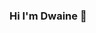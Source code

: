### Hi I'm Dwaine 👋

<!--
**dwainejade/dwainejade** is a ✨ _special_ ✨ repository because its `README.md` (this file) appears on your GitHub profile.

Here are some ideas to get you started:

- 🔭 I’m currently working on ... Finishing Labs in Lambda School
- 🌱 I’m currently learning ... Agile Programing
- 👯 I’m looking to collaborate on ... React
- 🤔 I’m looking for help with ... React
- 💬 Ask me about ... Anything
- 📫 How to reach me: ...
- 😄 Pronouns: ... He/Him
- ⚡ Fun fact: ...
-->
